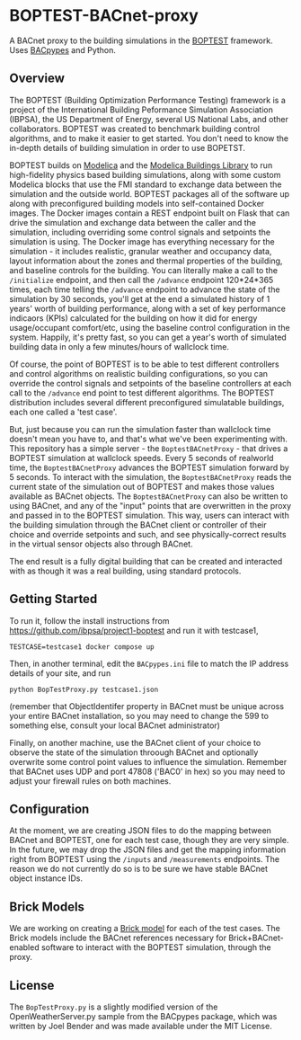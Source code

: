 # BOPTEST-BACnet-proxy
A BACnet proxy to the building simulations in the [BOPTEST](https://github.com/ibpsa/project1-boptest) framework. Uses [BACpypes](https://github.com/JoelBender/bacpypes) and Python.

## Overview
The BOPTEST (Building Optimization Performance Testing) framework is a project of the International Building Peformance Simulation Association (IBPSA), the US Department of Energy, several US National Labs, and other collaborators. BOPTEST was created to benchmark building control algorithms, and to make it easier to get started.
You don't need to know the in-depth details of building simulation in order to use BOPETST.

BOPTEST builds on [Modelica](https://en.wikipedia.org/wiki/Modelica) and the [Modelica Buildings Library](https://simulationresearch.lbl.gov/modelica/) to run high-fidelity physics based building simulations, along with some custom Modelica blocks that use the FMI standard to exchange data between the simulation and the outside world. 
BOPTEST packages all of the software up along with preconfigured building models into self-contained Docker images. The Docker images contain a REST endpoint built on Flask that can drive the simulation and exchange data between the caller and the simulation, including overriding some control signals and setpoints the simulation is using. 
The Docker image has everything necessary for the simulation - it includes realistic, granular weather and occupancy data, layout information about the zones and thermal properties of the building, and baseline controls for the building. 
You can literally make a call to the `/initialize` endpoint, and then call the `/advance` endpoint 120\*24\*365 times, each time telling the `/advance` endpoint to advance the state of the simulation by 30 seconds, you'll get at the end a simulated history of 1 years' worth of building performance, along with a set of key performance indicaors (KPIs) calculated for the building on how it did for energy usage/occupant comfort/etc, using the baseline control configuration in the system. 
Happily, it's pretty fast, so you can get a year's worth of simulated building data in only a few minutes/hours of wallclock time.

Of course, the point of BOPTEST is to be able to test different controllers and control algorithms on realistic building configurations, so you can override the control signals and setpoints of the baseline controllers at each call to the `/advance` end point to test different algorithms. 
The BOPTEST distribution includes several different preconfigured simulatable buildings, each one called a 'test case'. 

But, just because you can run the simulation faster than wallclock time doesn't mean you have to, and that's what we've been experimenting with. 
This repository has a simple server - the `BoptestBACnetProxy` - that drives a BOPTEST simulation at wallclock speeds. 
Every 5 seconds of realworld time, the `BoptestBACnetProxy` advances the BOPTEST simulation forward by 5 seconds. 
To interact with the simulation, the `BoptestBACnetProxy` reads the current state of the simulation out of BOPTEST and makes those values available as BACnet objects. 
The `BoptestBACnetProxy` can also be written to using BACnet, and any of the "input" points that are overwritten in the proxy and passed in to the BOPTEST simulation.
This way, users can interact with the building simulation through the BACnet client or controller of their choice and override setpoints and such, and see physically-correct results in the virtual sensor objects also through BACnet.

The end result is a fully digital building that can be created and interacted with as though it was a real building, using standard protocols.


## Getting Started
To run it, follow the install instructions
from https://github.com/ibpsa/project1-boptest and run it with testcase1,
```
TESTCASE=testcase1 docker compose up
```

Then, in another terminal, edit the `BACpypes.ini` file to match the IP address details of your site, and run 
```
python BopTestProxy.py testcase1.json
```
(remember that ObjectIdentifer property in BACnet must be unique across your entire BACnet installation, so you may need to change the 599 to something else, consult your local BACnet administrator)

Finally, on another machine, use the BACnet client of your choice to observe the state of the simulation throough BACnet and optionally overwrite some control point values to influence the simulation.
Remember that BACnet uses UDP and port 47808 ('BAC0' in hex) so you may need to adjust your firewall rules on both machines.

## Configuration
At the moment, we are creating JSON files to do the mapping between BACnet and BOPTEST, one for each test case, though they are very simple. In the future, we may drop the JSON files and get the mapping information right from BOPTEST using the `/inputs` and `/measurements` endpoints. 
The reason we do not currently do so is to be sure we have stable BACnet object instance IDs.

## Brick Models
We are working on creating a [Brick model](https://brickschema.org/) for each of the test cases.
The Brick models include the BACnet references necessary for Brick+BACnet-enabled software to interact with the BOPTEST simulation, through the proxy.

## License
The `BopTestProxy.py` is a slightly modified version of the OpenWeatherServer.py sample from the BACpypes package, which was written by Joel Bender and was made available under the MIT License. 

